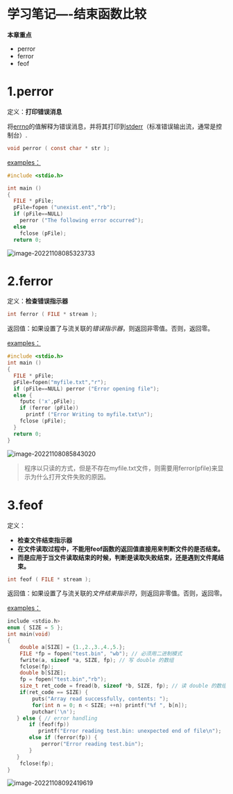 # 学习笔记—-结束函数比较

**本章重点**

- perror
- ferror
- feof

# 1.perror

定义：**打印错误消息**

将[errno](https://legacy.cplusplus.com/errno)的值解释为错误消息，并将其打印到[stderr](https://legacy.cplusplus.com/stderr)（标准错误输出流，通常是控制台）.

```c
void perror ( const char * str );
```

<u>examples：</u>

```c
#include <stdio.h>

int main ()
{
  FILE * pFile;
  pFile=fopen ("unexist.ent","rb");
  if (pFile==NULL)
    perror ("The following error occurred");
  else
    fclose (pFile);
  return 0;
```

![image-20221108085323733](C:\Users\14521\AppData\Roaming\Typora\typora-user-images\image-20221108085323733.png)

# 2.ferror

定义：**检查错误指示器**

```c
int ferror ( FILE * stream );
```

返回值：如果设置了与流关联的*错误指示器*，则返回非零值。否则，返回零。

<u>examples：</u>

```c
#include <stdio.h>
int main ()
{
  FILE * pFile;
  pFile=fopen("myfile.txt","r");
  if (pFile==NULL) perror ("Error opening file");
  else {
    fputc ('x',pFile);
    if (ferror (pFile))
      printf ("Error Writing to myfile.txt\n");
    fclose (pFile);
  }
  return 0;
}
```

![image-20221108085843020](C:\Users\14521\AppData\Roaming\Typora\typora-user-images\image-20221108085843020.png)

> 程序以只读的方式，但是不存在myfile.txt文件，则需要用ferror(pfile)来显示为什么打开文件失败的原因。

# 3.feof

定义：

- **检查文件结束指示器**
- **在文件读取过程中，不能用feof函数的返回值直接用来判断文件的是否结束。**
- **而是应用于当文件读取结束的时候，判断是读取失败结束，还是遇到文件尾结束。**

```c
int feof ( FILE * stream );
```

返回值：如果设置了与流关联的*文件结束指示符*，则返回非零值。否则，返回零。

<u>examples：</u>

```c
include <stdio.h>
enum { SIZE = 5 };
int main(void)
{
    double a[SIZE] = {1.,2.,3.,4.,5.};
    FILE *fp = fopen("test.bin", "wb"); // 必须用二进制模式
    fwrite(a, sizeof *a, SIZE, fp); // 写 double 的数组
    fclose(fp);
    double b[SIZE];
    fp = fopen("test.bin","rb");
    size_t ret_code = fread(b, sizeof *b, SIZE, fp); // 读 double 的数组
    if(ret_code == SIZE) {
        puts("Array read successfully, contents: ");
        for(int n = 0; n < SIZE; ++n) printf("%f ", b[n]);
        putchar('\n');
   } else { // error handling
       if (feof(fp))
          printf("Error reading test.bin: unexpected end of file\n");
       else if (ferror(fp)) {
           perror("Error reading test.bin");
       }
   }
    fclose(fp);
}
```

![image-20221108092419619](C:\Users\14521\AppData\Roaming\Typora\typora-user-images\image-20221108092419619.png)